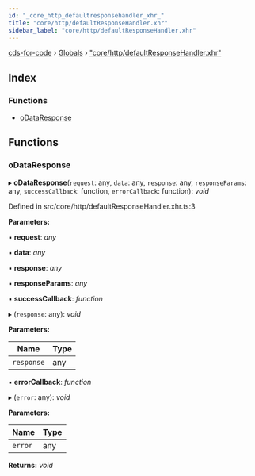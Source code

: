 ```yaml
---
id: "_core_http_defaultresponsehandler_xhr_"
title: "core/http/defaultResponseHandler.xhr"
sidebar_label: "core/http/defaultResponseHandler.xhr"
---
```


[cds-for-code](../index.md) › [Globals](../globals.md) › ["core/http/defaultResponseHandler.xhr"](_core_http_defaultresponsehandler_xhr_.md)

## Index

### Functions

* [oDataResponse](_core_http_defaultresponsehandler_xhr_.md#odataresponse)

## Functions

###  oDataResponse

▸ **oDataResponse**(`request`: any, `data`: any, `response`: any, `responseParams`: any, `successCallback`: function, `errorCallback`: function): *void*

Defined in src/core/http/defaultResponseHandler.xhr.ts:3

**Parameters:**

▪ **request**: *any*

▪ **data**: *any*

▪ **response**: *any*

▪ **responseParams**: *any*

▪ **successCallback**: *function*

▸ (`response`: any): *void*

**Parameters:**

Name | Type |
------ | ------ |
`response` | any |

▪ **errorCallback**: *function*

▸ (`error`: any): *void*

**Parameters:**

Name | Type |
------ | ------ |
`error` | any |

**Returns:** *void*
